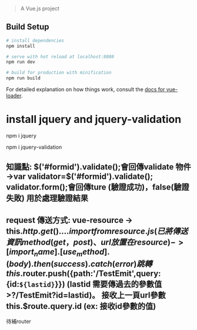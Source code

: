 
> A Vue.js project

## Build Setup

``` bash
# install dependencies
npm install

# serve with hot reload at localhost:8080
npm run dev

# build for production with minification
npm run build
```

For detailed explanation on how things work, consult the [docs for vue-loader](http://vuejs.github.io/vue-loader).
# install jquery and jquery-validation
npm i jquery

npm i jquery-validation 

知識點:
$('#formid').validate();會回傳validate 物件 ->var validator=$('#formid').validate();
validator.form();會回傳ture (驗證成功)，false(驗證失敗) 用於處理驗證結果
---------
request 傳送方式:
vue-resource 
    -> this.$http.get()....
import from resource.js(已將傳送資訊method(get，post)、url放置在resource)
    ->[import_name].[use_method].(body).then(success).catch(error)
跳轉
    this.$router.push({path:'/TestEmit',query:{id:`${lastid}`}}) (lastid 需要傳過去的參數值>?/TestEmit?id=lastid)。
接收上一頁url參數
    this.$route.query.id (ex: 接收id參數的值)
--------
待補router